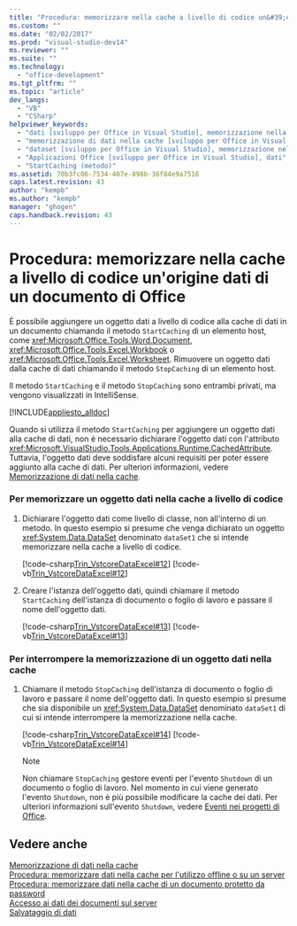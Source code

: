 ```yaml
---
title: "Procedura: memorizzare nella cache a livello di codice un&#39;origine dati di un documento di Office"
ms.custom: ""
ms.date: "02/02/2017"
ms.prod: "visual-studio-dev14"
ms.reviewer: ""
ms.suite: ""
ms.technology: 
  - "office-development"
ms.tgt_pltfrm: ""
ms.topic: "article"
dev_langs: 
  - "VB"
  - "CSharp"
helpviewer_keywords: 
  - "dati [sviluppo per Office in Visual Studio], memorizzazione nella cache"
  - "memorizzazione di dati nella cache [sviluppo per Office in Visual Studio], a livello di codice"
  - "dataset [sviluppo per Office in Visual Studio], memorizzazione nella cache"
  - "Applicazioni Office [sviluppo per Office in Visual Studio], dati"
  - "StartCaching (metodo)"
ms.assetid: 70b3fc06-7534-407e-898b-36f84e9a7516
caps.latest.revision: 43
author: "kempb"
ms.author: "kempb"
manager: "ghogen"
caps.handback.revision: 43
---
```

# Procedura: memorizzare nella cache a livello di codice un&#39;origine dati di un documento di Office
  È possibile aggiungere un oggetto dati a livello di codice alla cache di dati in un documento chiamando il metodo `StartCaching` di un elemento host, come <xref:Microsoft.Office.Tools.Word.Document>, <xref:Microsoft.Office.Tools.Excel.Workbook> o <xref:Microsoft.Office.Tools.Excel.Worksheet>.  Rimuovere un oggetto dati dalla cache di dati chiamando il metodo `StopCaching` di un elemento host.  
  
 Il metodo `StartCaching` e il metodo `StopCaching` sono entrambi privati, ma vengono visualizzati in IntelliSense.  
  
 [!INCLUDE[appliesto_alldoc](../vsto/includes/appliesto-alldoc-md.md)]  
  
 Quando si utilizza il metodo `StartCaching` per aggiungere un oggetto dati alla cache di dati, non è necessario dichiarare l'oggetto dati con l'attributo <xref:Microsoft.VisualStudio.Tools.Applications.Runtime.CachedAttribute>.  Tuttavia, l'oggetto dati deve soddisfare alcuni requisiti per poter essere aggiunto alla cache di dati.  Per ulteriori informazioni, vedere [Memorizzazione di dati nella cache](../vsto/caching-data.md).  
  
### Per memorizzare un oggetto dati nella cache a livello di codice  
  
1.  Dichiarare l'oggetto dati come livello di classe, non all'interno di un metodo.  In questo esempio si presume che venga dichiarato un oggetto <xref:System.Data.DataSet> denominato `dataSet1` che si intende memorizzare nella cache a livello di codice.  
  
     [!code-csharp[Trin_VstcoreDataExcel#12](../snippets/csharp/VS_Snippets_OfficeSP/Trin_VstcoreDataExcel/CS/Sheet1.cs#12)]
     [!code-vb[Trin_VstcoreDataExcel#12](../snippets/visualbasic/VS_Snippets_OfficeSP/Trin_VstcoreDataExcel/VB/Sheet1.vb#12)]  
  
2.  Creare l'istanza dell'oggetto dati, quindi chiamare il metodo `StartCaching` dell'istanza di documento o foglio di lavoro e passare il nome dell'oggetto dati.  
  
     [!code-csharp[Trin_VstcoreDataExcel#13](../snippets/csharp/VS_Snippets_OfficeSP/Trin_VstcoreDataExcel/CS/Sheet1.cs#13)]
     [!code-vb[Trin_VstcoreDataExcel#13](../snippets/visualbasic/VS_Snippets_OfficeSP/Trin_VstcoreDataExcel/VB/Sheet1.vb#13)]  
  
### Per interrompere la memorizzazione di un oggetto dati nella cache  
  
1.  Chiamare il metodo `StopCaching` dell'istanza di documento o foglio di lavoro e passare il nome dell'oggetto dati.  In questo esempio si presume che sia disponibile un <xref:System.Data.DataSet> denominato `dataSet1` di cui si intende interrompere la memorizzazione nella cache.  
  
     [!code-csharp[Trin_VstcoreDataExcel#14](../snippets/csharp/VS_Snippets_OfficeSP/Trin_VstcoreDataExcel/CS/Sheet1.cs#14)]
     [!code-vb[Trin_VstcoreDataExcel#14](../snippets/visualbasic/VS_Snippets_OfficeSP/Trin_VstcoreDataExcel/VB/Sheet1.vb#14)]  
  
    > [!NOTE]  
    >  Non chiamare `StopCaching` gestore eventi per l'evento `Shutdown` di un documento o foglio di lavoro.  Nel momento in cui viene generato l'evento `Shutdown`, non è più possibile modificare la cache dei dati.  Per ulteriori informazioni sull'evento `Shutdown`, vedere [Eventi nei progetti di Office](../vsto/events-in-office-projects.md).  
  
## Vedere anche  
 [Memorizzazione di dati nella cache](../vsto/caching-data.md)   
 [Procedura: memorizzare dati nella cache per l'utilizzo offline o su un server](../vsto/how-to-cache-data-for-use-offline-or-on-a-server.md)   
 [Procedura: memorizzare dati nella cache di un documento protetto da password](../vsto/how-to-cache-data-in-a-password-protected-document.md)   
 [Accesso ai dati dei documenti sul server](../vsto/accessing-data-in-documents-on-the-server.md)   
 [Salvataggio di dati](../data-tools/saving-data.md)  
  
  